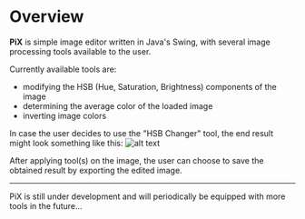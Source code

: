 # Overview

**PiX** is simple image editor written in Java's Swing, with several image processing tools available to the user.

Currently available tools are:
* modifying the HSB (Hue, Saturation, Brightness) components of the image
* determining the average color of the loaded image
* inverting image colors

In case the user decides to use the "HSB Changer" tool, the end result might look something like this:
![alt text](https://i.imgur.com/SgPeYB0.jpg)

After applying tool(s) on the image, the user can choose to save the obtained result by exporting the edited image.

***

PiX is still under development and will periodically be equipped with more tools in the future...
